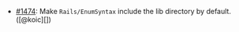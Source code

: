* [#1474](https://github.com/rubocop/rubocop-rails/issues/1474): Make `Rails/EnumSyntax` include the lib directory by default. ([@koic][])
